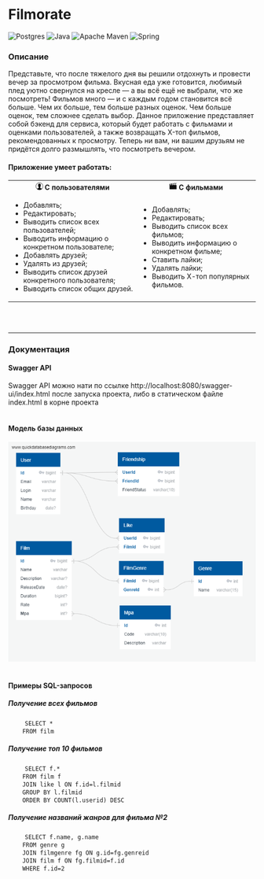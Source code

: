 # Filmorate
![Postgres](https://img.shields.io/badge/postgres-%23316192.svg?style=for-the-badge&logo=postgresql&logoColor=white)
![Java](https://img.shields.io/badge/java-%23ED8B00.svg?style=for-the-badge&logo=java&logoColor=white)
![Apache Maven](https://img.shields.io/badge/Apache%20Maven-C71A36?style=for-the-badge&logo=Apache%20Maven&logoColor=white)
![Spring](https://img.shields.io/badge/spring-%236DB33F.svg?style=for-the-badge&logo=spring&logoColor=white)

### Описание

Представьте, что после тяжелого дня вы решили отдохнуть и провести вечер за просмотром фильма. Вкусная еда уже готовится, любимый плед уютно свернулся на кресле — а вы всё ещё не выбрали, что же посмотреть!
Фильмов много — и с каждым годом становится всё больше. Чем их больше, тем больше разных оценок. Чем больше оценок, тем сложнее сделать выбор.
Данное приложение представляет собой бэкенд для сервиса, который будет работать с фильмами и оценками пользователей, а также возвращать X-топ фильмов, рекомендованных к просмотру. Теперь ни вам, ни вашим друзьям не придётся долго размышлять, что посмотреть вечером.

#### Приложение умеет работать:
<table>
  <tbody>
    <tr>
      <th><b><img alt="img_1.png" height="15" src="img2.png"/> С пользователями</b></th>
      <th><b><img alt="img_1.png" height="15" src="img1.png"/> С фильмами</b></th>
    </tr>
    <tr>
        <td>
            <ul><li>Добавлять;</li>
            <li>Редактировать;</li>
            <li>Выводить список всех пользователей;</li>
            <li>Выводить информацию о конкретном пользователе;</li>
            <li>Добавлять друзей;</li>
            <li>Удалять из друзей;</li>
            <li>Выводить список друзей конкретного пользователя;</li>
            <li>Выводить список общих друзей.</li></ul>
        </td>
        <td>
            <ul><li>Добавлять;</li>
            <li>Редактировать;</li>
            <li>Выводить список всех фильмов;</li>
            <li>Выводить информацию о конкретном фильме;</li>
            <li>Ставить лайки;</li>
            <li>Удалять лайки;</li>
            <li>Выводить Х-топ популярных фильмов.</li></ul>
        </td>
    </tr>
  </tbody>
</table>
<br />
<br />

---

### Документация
#### Swagger API
Swagger API можно нати по ссылке http://localhost:8080/swagger-ui/index.html после запуска проекта, либо в статическом 
файле index.html в корне проекта
<br />
<br />

#### Модель базы данных
![](ER-model-DB-Filmorate.png)
<br />
<br />

#### Примеры SQL-запросов
##### Получение всех фильмов
<pre>
    <code>SELECT * 
    FROM film</code>
</pre>

##### Получение топ 10 фильмов
<pre>
    <code>SELECT f.*
    FROM film f
    JOIN like l ON f.id=l.filmid
    GROUP BY l.filmid
    ORDER BY COUNT(l.userid) DESC</code>
</pre>

##### Получение названий жанров для фильма №2
<pre>
    <code>SELECT f.name, g.name
    FROM genre g
    JOIN filmgenre fg ON g.id=fg.genreid
    JOIN film f ON fg.filmid=f.id
    WHERE f.id=2</code>
</pre>